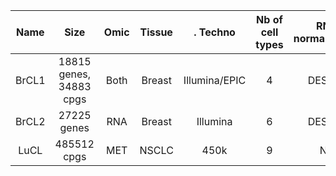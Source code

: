 |   Name   |              Size           |    Omic   | Tissue    |.   Techno     |Nb of cell types   |RNA normalization   |
|:--------:|:---------------------------:|:---------:|:---------:|:-------------:|:-----------------:|:------------------:|
| BrCL1    |     18815 genes, 34883 cpgs |   Both    |Breast     |Illumina/EPIC  |             4     |DESEq2              |
|   BrCL2  |     27225 genes             |  RNA      |Breast     |Illumina       |            6      |DESEq2              |
|    LuCL  |     485512 cpgs             |  MET      |NSCLC      |450k           |            9      |NA                  |
